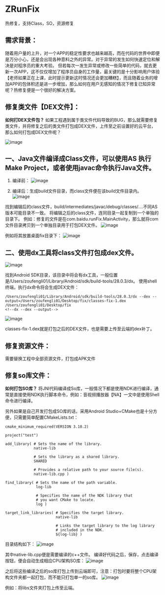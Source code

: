 # ZRunFix
热修复，支持Class，SO，资源修复

## 需求背景：
随着用户量的上升，对一个APP的稳定性要求也越来越高，而在代码的世界中即便是万分小心，还是会出现各种意料之外的异常。对于异常的发生如何快速定位和解决是对程序员的重大考验。
但若每次一发生异常或修改一些简单的代码，就去更新一次APP，这不仅仅增加了程序员自身的工作量，最关键的是十分影响用户体验【老师如果正在上课，此时提示更新这时情况还会更加糟糕】，而且随着业务的增加APP的包体积还是进一步增加，那么如何在用户无感知的情况下修复已知异常呢？热修复便是一个很好的解决方案。

## 修复类文件【DEX文件】：

**如何打DEX文件包？**
如果工程遇到属于类文件代码导致的BUG，那么就需要修复类文件，并将修复之后的类文件打包成DEX文件，上传至之前设置好的云平台，那么如何打包成DEX文件呢？

![image](https://user-images.githubusercontent.com/27541306/163747829-e6adc2fe-250b-466f-98e9-69ca44b4e2d5.png)

## 一、Java文件编译成Class文件，可以使用AS 执行 Make Project，或者使用javac命令执行Java文件。
1. 编译前：
![image](https://user-images.githubusercontent.com/27541306/163748020-9536846c-d35f-42f2-9fac-a29ce04d8c4f.png)

2. 编译后：生成build文件目录，而class文件便在该build文件目录内。
![image](https://user-images.githubusercontent.com/27541306/163748060-1faca24d-e42b-4252-836c-8acf2c7bd8a2.png)

找到编辑后的class文件，build/intermediates/javac/debug/classes/....不同AS版本可能目录不一致。
将编辑之后的class文件，连同目录一起复制到一个单独的目录下。
例如：修复的文件是在com.baidu.runFix.MainActivity，那么就将com文件目录拷贝到一个单独目录用于打包DEX文件。
![image](https://user-images.githubusercontent.com/27541306/163748102-49896957-aab6-44d8-8252-46405279e08d.png)

例如将其放置桌面fix目录下：
![image](https://user-images.githubusercontent.com/27541306/163748136-30a05007-aec7-4940-9cb8-a49b5403489c.png)

## 二、使用dx工具将class文件打包成dex文件。
![image](https://user-images.githubusercontent.com/27541306/163748192-8e61c7a9-f032-4def-806e-97ad8409a785.png)

找到Android SDK目录，该目录中将会有dx工具，一般位置是/Users/zoufengli01/Library/Android/sdk/build-tools/28.0.3/dx。
使用shell终端，执行dx命令将会生成DEX文件：
```
/Users/zoufengli01/Library/Android/sdk/build-tools/28.0.3/dx --dex --output=/Users/zoufengli01/Desktop/fix/classes-fix-1.dex /Users/zoufengli01/Desktop/fix
<!--dx --dex --output-->
```
![image](https://user-images.githubusercontent.com/27541306/163748268-2c22d2fc-c5aa-423b-afa4-25e51fb616bc.png)

classes-fix-1.dex就是打包之后的DEX文件，也是需要上传至云端的dex补丁。


## 修复资源文件：
需要替换工程中全部资源文件，打包成APK文件


## 修复so库文件：

**如何打包SO库？**
将JNI代码编译成So库，一般情况下都是使用NDK进行编译，通常是直接使用NDK执行脚本命令，例如：音视频播放器【NA】一文中是使用Shell命令进行编译。

另外如果是自己开发打包成SO库的话，采用Android Studio+CMake也是十分方便，只需要简单配置CMakeLists.txt：
```
cmake_minimum_required(VERSION 3.10.2)

project("test")

add_library( # Sets the name of the library.
             native-lib

             # Sets the library as a shared library.
             SHARED

             # Provides a relative path to your source file(s).
             native-lib.cpp )

find_library( # Sets the name of the path variable.
              log-lib

              # Specifies the name of the NDK library that
              # you want CMake to locate.
              log )

target_link_libraries( # Specifies the target library.
                       native-lib

                       # Links the target library to the log library
                       # included in the NDK.
                       ${log-lib} )
```

目录结构如下：
![image](https://user-images.githubusercontent.com/27541306/163748396-413ea034-6359-490c-b104-e93024d42d3a.png)

其中native-lib.cpp便是需要编译的c++文件。
编译好代码之后，保存，点击编译按钮，便会自动生成相应CPU架构SO库：
![image](https://user-images.githubusercontent.com/27541306/163748424-af41c343-5133-4e47-89cc-8f37053690a8.png)

之后将这些编译之后的so库打包上传到云端即可，注意：打包时要将整个CPU架构文件夹都一起打包，而不能只打包单一的so库。
![image](https://user-images.githubusercontent.com/27541306/163748448-fb9f5d8e-c146-4314-a71e-6b33b728fe9e.png)

例如：将libs文件夹打包上传至云端。
